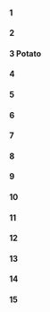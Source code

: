#### 1
#### 2
#### 3 Potato
#### 4
#### 5
#### 6
#### 7
#### 8
#### 9
#### 10
#### 11
#### 12
#### 13
#### 14
#### 15